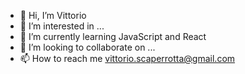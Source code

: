 - 👋 Hi, I’m Vittorio
- 👀 I’m interested in ...
- 🌱 I’m currently learning JavaScript and React
- 💞️ I’m looking to collaborate on ...
- 📫 How to reach me vittorio.scaperrotta@gmail.com

<!---
vscaperrotta/vscaperrotta is a ✨ special ✨ repository because its `README.md` (this file) appears on your GitHub profile.
You can click the Preview link to take a look at your changes.
--->
